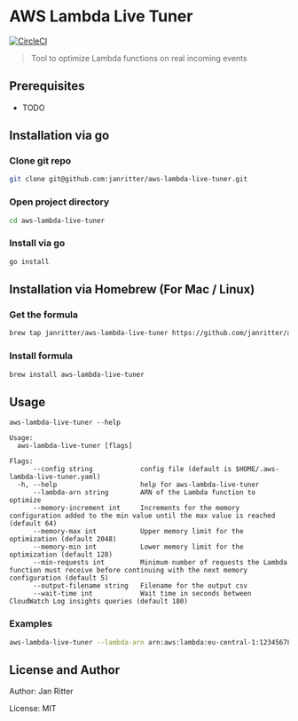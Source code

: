 # AWS Lambda Live Tuner

[![CircleCI](https://circleci.com/gh/janritter/aws-lambda-live-tuner/tree/main.svg?style=svg)](https://circleci.com/gh/janritter/aws-lambda-live-tuner/tree/main)

> Tool to optimize Lambda functions on real incoming events

## Prerequisites

- TODO

## Installation via go

### Clone git repo

```bash
git clone git@github.com:janritter/aws-lambda-live-tuner.git
```

### Open project directory

```bash
cd aws-lambda-live-tuner
```

### Install via go

```bash
go install
```

## Installation via Homebrew (For Mac / Linux)

### Get the formula

```bash
brew tap janritter/aws-lambda-live-tuner https://github.com/janritter/aws-lambda-live-tuner
```

### Install formula

```bash
brew install aws-lambda-live-tuner
```

## Usage

```text
aws-lambda-live-tuner --help

Usage:
  aws-lambda-live-tuner [flags]

Flags:
      --config string            config file (default is $HOME/.aws-lambda-live-tuner.yaml)
  -h, --help                     help for aws-lambda-live-tuner
      --lambda-arn string        ARN of the Lambda function to optimize
      --memory-increment int     Increments for the memory configuration added to the min value until the max value is reached (default 64)
      --memory-max int           Upper memory limit for the optimization (default 2048)
      --memory-min int           Lower memory limit for the optimization (default 128)
      --min-requests int         Minimum number of requests the Lambda function must receive before continuing with the next memory configuration (default 5)
      --output-filename string   Filename for the output csv
      --wait-time int            Wait time in seconds between CloudWatch Log insights queries (default 180)
```

### Examples

```bash
aws-lambda-live-tuner --lambda-arn arn:aws:lambda:eu-central-1:1234567890:function:my-lambda-name
```

## License and Author

Author: Jan Ritter

License: MIT
